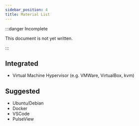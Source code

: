 ```yaml
---
sidebar_position: 4
title: Material List
---
```


:::danger Incomplete

This document is not yet written.

:::

## Integrated

- Virtual Machine Hypervisor (e.g. VMWare, VirtualBox, kvm)

## Suggested

- Ubuntu/Debian
- Docker
- VSCode
- PulseView
